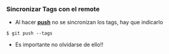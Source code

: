 ### Sincronizar Tags con el remote

* Al hacer **[push](#/8/5)** no se sincronizan los tags, hay que indicarlo
```
$ git push --tags
```
* Es importante no olvidarse de ello!!
